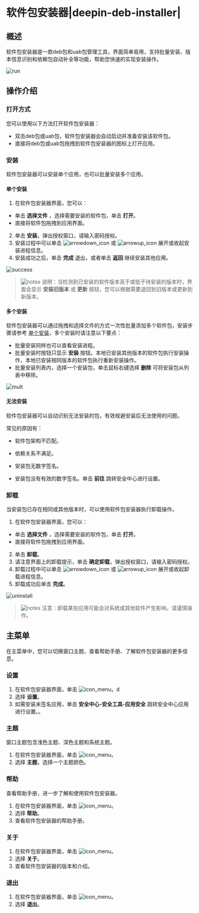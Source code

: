 # 软件包安装器|deepin-deb-installer|

## 概述

软件包安装器是一款deb包和uab包管理工具，界面简单易用，支持批量安装、版本信息识别和依赖包自动补全等功能，帮助您快速的实现安装操作。

![run](fig/run.png)

## 操作介绍


### 打开方式

您可以使用以下方法打开软件包安装器：

- 双击deb包或uab包，软件包安装器会自动启动并准备安装该软件包。
- 直接将deb包或uab包拖拽到软件包安装器的图标上打开应用。

### 安装

软件包安装器可以安装单个应用，也可以批量安装多个应用。

#### 单个安装

1.  在软件包安装器界面，您可以：
   - 单击 **选择文件** ，选择需要安装的软件包，单击 **打开**。
   - 直接将软件包拖拽到应用界面。
2.  单击 **安装**，弹出授权窗口，请输入密码授权。
3.  安装过程中可以单击 ![arrowdown_icon](../common/down.svg) 或 ![arrowup_icon](../common/up.svg) 展开或收起安装进程信息。
4.  安装成功之后，单击 **完成** 退出，或者单击 **返回** 继续安装其他应用。

![success](fig/success.png)

> ![notes](../common/notes.svg) 说明：当检测到已安装的软件版本高于或低于待安装的版本时，界面会显示 **安装旧版本** 或 **更新** 按钮，您可以根据需要退回到旧版本或更新到新版本。



#### 多个安装

软件包安装器可以通过拖拽和选择文件的方式一次性批量添加多个软件包，安装步骤请参考 [单个安装](#单个安装)，多个安装时请注意以下要点：

- 批量安装同样也可以查看安装进程。
- 批量安装时按钮只显示 **安装** 按钮。本地已安装其他版本的软件包执行安装操作，本地已安装相同版本的软件包执行重新安装操作。
- 批量安装列表内，选择一个安装包，单击鼠标右键选择 **删除** 可将安装包从列表中移除。

![mult](fig/multi.png)

#### 无法安装

软件包安装器可以自动识别无法安装的包，有效规避安装后无法使用的问题。

常见的原因有：

- 软件包架构不匹配。
  

- 依赖关系不满足。  
  

- 安装包无数字签名。

- 安装包没有有效的数字签名。单击 **前往** 跳转安全中心进行设置。



### 卸载

当安装包已存在相同或其他版本时，可以使用软件包安装器执行卸载操作。

1.  在软件包安装器界面，您可以：
   - 单击 **选择文件** ，选择需要安装的软件包，单击 **打开**。
   - 直接将软件包拖拽到应用界面。
2. 单击 **卸载**。
3. 请注意界面上的卸载提示，单击 **确定卸载**，弹出授权窗口，请输入密码授权。
4. 卸载过程中可以单击 ![arrowdown_icon](../common/down.svg) 或 ![arrowup_icon](../common/up.svg) 展开或收起卸载进程信息。
5.  卸载成功后单击 **完成**。

![uninstall](fig/uninstall.png)

> ![notes](../common/attention.svg) 注意：卸载某些应用可能会对系统或其他软件产生影响，请谨慎操作。


## 主菜单

在主菜单中，您可以切换窗口主题、查看帮助手册、了解软件包安装器的更多信息。

### 设置

1. 在软件包安装器界面，单击 ![icon_menu](../common/icon_menu.svg)。d
2. 选择 **设置**。
3. 如需安装未签名应用，单击 **安全中心-安全工具-应用安全** 跳转安全中心应用进行设置。。


### 主题

窗口主题包含浅色主题、深色主题和系统主题。

1. 在软件包安装器界面，单击 ![icon_menu](../common/icon_menu.svg)。
2. 选择 **主题**，选择一个主题颜色。

### 帮助

查看帮助手册，进一步了解和使用软件包安装器。

1. 在软件包安装器界面，单击 ![icon_menu](../common/icon_menu.svg)。
2. 选择 **帮助**。
3. 查看软件包安装器的帮助手册。


### 关于

1. 在软件包安装器界面，单击 ![icon_menu](../common/icon_menu.svg)。
2. 选择 **关于**。
3. 查看软件包安装器的版本和介绍。


### 退出

1. 在软件包安装器界面，单击 ![icon_menu](../common/icon_menu.svg)。
2. 选择 **退出**。

